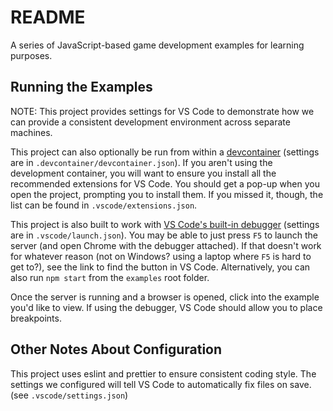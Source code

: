 # README

A series of JavaScript-based game development examples for learning purposes.

## Running the Examples

NOTE: This project provides settings for VS Code to demonstrate how we can provide a consistent development environment across separate machines.

This project can also optionally be run from within a [devcontainer](https://containers.dev/overview) (settings are in `.devcontainer/devcontainer.json`). If you aren't using the development container, you will want to ensure you install all the recommended extensions for VS Code. You should get a pop-up when you open the project, prompting you to install them. If you missed it, though, the list can be found in `.vscode/extensions.json`.

This project is also built to work with [VS Code's built-in debugger](https://code.visualstudio.com/docs/editor/debugging) (settings are in `.vscode/launch.json`). You may be able to just press `F5` to launch the server (and open Chrome with the debugger attached). If that doesn't work for whatever reason (not on Windows? using a laptop where `F5` is hard to get to?), see the link to find the button in VS Code. Alternatively, you can also run `npm start` from the `examples` root folder.

Once the server is running and a browser is opened, click into the example you'd like to view. If using the debugger, VS Code should allow you to place breakpoints.

## Other Notes About Configuration

This project uses eslint and prettier to ensure consistent coding style. The settings we configured will tell VS Code to automatically fix files on save. (see `.vscode/settings.json`)
